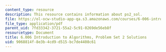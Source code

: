 ```yaml
---
content_type: resource
description: This resource contains information about ps2_sol.
file: https://ol-ocw-studio-app-qa.s3.amazonaws.com/courses/6-006-introduction-to-algorithms-fall-2011/9068814f8e3b4cd9d515bc7de4408c61_MIT6_006F11_ps2_sol.pdf
file_type: application/pdf
parent_uid: 7fd33342-3721-55a2-5c91-0269de56eb8f
resourcetype: Document
title: 6.006 Introduction to Algorithms, Problem Set 2 Solutions
uid: 9068814f-8e3b-4cd9-d515-bc7de4408c61
---
```

